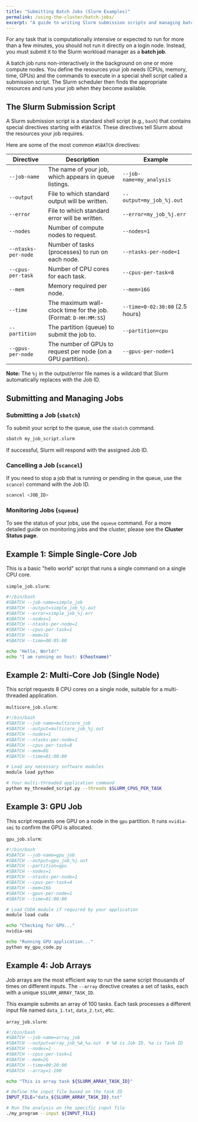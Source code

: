 ```yaml
---
title: "Submitting Batch Jobs (Slurm Examples)"
permalink: /using-the-cluster/batch-jobs/
excerpt: "A guide to writing Slurm submission scripts and managing batch jobs."
---
```


For any task that is computationally intensive or expected to run for more than a few minutes, you should not run it directly on a login node. Instead, you must submit it to the Slurm workload manager as a **batch job**.

A batch job runs non-interactively in the background on one or more compute nodes. You define the resources your job needs (CPUs, memory, time, GPUs) and the commands to execute in a special shell script called a submission script. The Slurm scheduler then finds the appropriate resources and runs your job when they become available.

## The Slurm Submission Script

A Slurm submission script is a standard shell script (e.g., `bash`) that contains special directives starting with `#SBATCH`. These directives tell Slurm about the resources your job requires.

Here are some of the most common `#SBATCH` directives:

| Directive           | Description                                                              | Example                          |
| ------------------- | ------------------------------------------------------------------------ | -------------------------------- |
| `--job-name`        | The name of your job, which appears in queue listings.                   | `--job-name=my_analysis`         |
| `--output`          | File to which standard output will be written.                           | `--output=my_job_%j.out`         |
| `--error`           | File to which standard error will be written.                            | `--error=my_job_%j.err`          |
| `--nodes`           | Number of compute nodes to request.                                      | `--nodes=1`                      |
| `--ntasks-per-node` | Number of tasks (processes) to run on each node.                         | `--ntasks-per-node=1`            |
| `--cpus-per-task`   | Number of CPU cores for each task.                                       | `--cpus-per-task=8`              |
| `--mem`             | Memory required per node.                                                | `--mem=16G`                      |
| `--time`            | The maximum wall-clock time for the job. (Format: `D-HH:MM:SS`)          | `--time=0-02:30:00` (2.5 hours)  |
| `--partition`       | The partition (queue) to submit the job to.                              | `--partition=cpu`                |
| `--gpus-per-node`   | The number of GPUs to request per node (on a GPU partition).             | `--gpus-per-node=1`              |

**Note:** The `%j` in the output/error file names is a wildcard that Slurm automatically replaces with the Job ID.

## Submitting and Managing Jobs

### Submitting a Job (`sbatch`)
To submit your script to the queue, use the `sbatch` command.
```bash
sbatch my_job_script.slurm
```
If successful, Slurm will respond with the assigned Job ID.

### Cancelling a Job (`scancel`)
If you need to stop a job that is running or pending in the queue, use the `scancel` command with the Job ID.
```bash
scancel <JOB_ID>
```

### Monitoring Jobs (`squeue`)
To see the status of your jobs, use the `squeue` command. For a more detailed guide on monitoring jobs and the cluster, please see the **Cluster Status page**.

## Example 1: Simple Single-Core Job

This is a basic "hello world" script that runs a single command on a single CPU core.

`simple_job.slurm`:
```bash
#!/bin/bash
#SBATCH --job-name=simple_job
#SBATCH --output=simple_job_%j.out
#SBATCH --error=simple_job_%j.err
#SBATCH --nodes=1
#SBATCH --ntasks-per-node=1
#SBATCH --cpus-per-task=1
#SBATCH --mem=1G
#SBATCH --time=00:05:00

echo "Hello, World!"
echo "I am running on host: $(hostname)"
```

## Example 2: Multi-Core Job (Single Node)

This script requests 8 CPU cores on a single node, suitable for a multi-threaded application.

`multicore_job.slurm`:
```bash
#!/bin/bash
#SBATCH --job-name=multicore_job
#SBATCH --output=multicore_job_%j.out
#SBATCH --nodes=1
#SBATCH --ntasks-per-node=1
#SBATCH --cpus-per-task=8
#SBATCH --mem=8G
#SBATCH --time=01:00:00

# Load any necessary software modules
module load python

# Your multi-threaded application command
python my_threaded_script.py --threads $SLURM_CPUS_PER_TASK
```

## Example 3: GPU Job

This script requests one GPU on a node in the `gpu` partition. It runs `nvidia-smi` to confirm the GPU is allocated.

`gpu_job.slurm`:
```bash
#!/bin/bash
#SBATCH --job-name=gpu_job
#SBATCH --output=gpu_job_%j.out
#SBATCH --partition=gpu
#SBATCH --nodes=1
#SBATCH --ntasks-per-node=1
#SBATCH --cpus-per-task=4
#SBATCH --mem=16G
#SBATCH --gpus-per-node=1
#SBATCH --time=01:00:00

# Load CUDA module if required by your application
module load cuda

echo "Checking for GPU..."
nvidia-smi

echo "Running GPU application..."
python my_gpu_code.py
```

## Example 4: Job Arrays

Job arrays are the most efficient way to run the same script thousands of times on different inputs. The `--array` directive creates a set of tasks, each with a unique `$SLURM_ARRAY_TASK_ID`.

This example submits an array of 100 tasks. Each task processes a different input file named `data_1.txt`, `data_2.txt`, etc.

`array_job.slurm`:
```bash
#!/bin/bash
#SBATCH --job-name=array_job
#SBATCH --output=array_job_%A_%a.out  # %A is Job ID, %a is Task ID
#SBATCH --nodes=1
#SBATCH --cpus-per-task=1
#SBATCH --mem=2G
#SBATCH --time=00:20:00
#SBATCH --array=1-100

echo "This is array task ${SLURM_ARRAY_TASK_ID}"

# Define the input file based on the task ID
INPUT_FILE="data_${SLURM_ARRAY_TASK_ID}.txt"

# Run the analysis on the specific input file
./my_program --input ${INPUT_FILE}
```